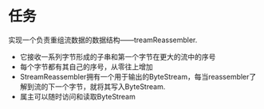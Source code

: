# 任务
实现一个负责重组流数据的数据结构——treamReassembler. 
  - 它接收一系列字节形成的子串和第一个字节在更大的流中的序号
  - 每个字节都有其自己的序号，从零往上增加
  - StreamReassembler拥有一个用于输出的ByteStream，每当reassembler了解到流的下一个字节，就将其写入ByteStream.
  - 属主可以随时访问和读取ByteStream